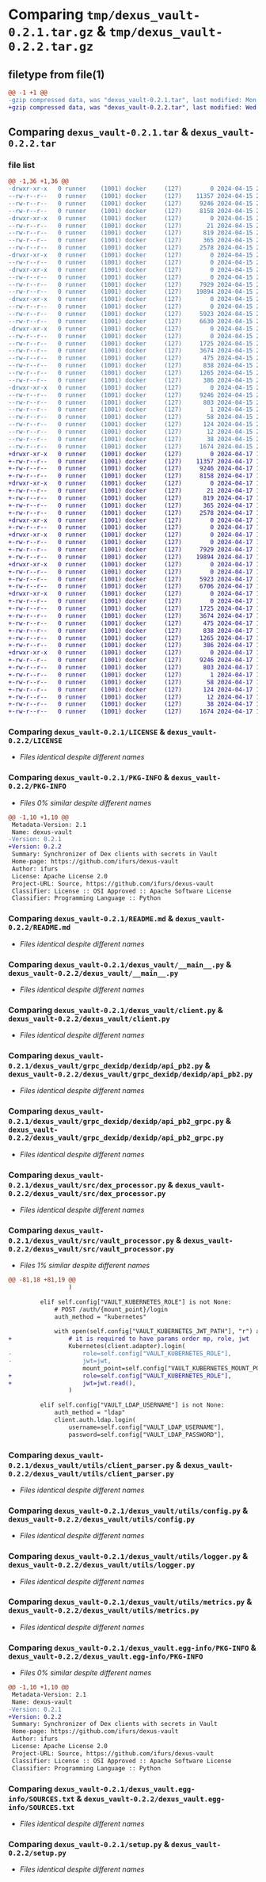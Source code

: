 # Comparing `tmp/dexus_vault-0.2.1.tar.gz` & `tmp/dexus_vault-0.2.2.tar.gz`

## filetype from file(1)

```diff
@@ -1 +1 @@
-gzip compressed data, was "dexus_vault-0.2.1.tar", last modified: Mon Apr 15 20:55:33 2024, max compression
+gzip compressed data, was "dexus_vault-0.2.2.tar", last modified: Wed Apr 17 10:05:58 2024, max compression
```

## Comparing `dexus_vault-0.2.1.tar` & `dexus_vault-0.2.2.tar`

### file list

```diff
@@ -1,36 +1,36 @@
-drwxr-xr-x   0 runner    (1001) docker     (127)        0 2024-04-15 20:55:33.143352 dexus_vault-0.2.1/
--rw-r--r--   0 runner    (1001) docker     (127)    11357 2024-04-15 20:55:26.000000 dexus_vault-0.2.1/LICENSE
--rw-r--r--   0 runner    (1001) docker     (127)     9246 2024-04-15 20:55:33.143352 dexus_vault-0.2.1/PKG-INFO
--rw-r--r--   0 runner    (1001) docker     (127)     8158 2024-04-15 20:55:26.000000 dexus_vault-0.2.1/README.md
-drwxr-xr-x   0 runner    (1001) docker     (127)        0 2024-04-15 20:55:33.139352 dexus_vault-0.2.1/dexus_vault/
--rw-r--r--   0 runner    (1001) docker     (127)       21 2024-04-15 20:55:26.000000 dexus_vault-0.2.1/dexus_vault/__init__.py
--rw-r--r--   0 runner    (1001) docker     (127)      819 2024-04-15 20:55:26.000000 dexus_vault-0.2.1/dexus_vault/__main__.py
--rw-r--r--   0 runner    (1001) docker     (127)      365 2024-04-15 20:55:26.000000 dexus_vault-0.2.1/dexus_vault/__version__.py
--rw-r--r--   0 runner    (1001) docker     (127)     2578 2024-04-15 20:55:26.000000 dexus_vault-0.2.1/dexus_vault/client.py
-drwxr-xr-x   0 runner    (1001) docker     (127)        0 2024-04-15 20:55:33.139352 dexus_vault-0.2.1/dexus_vault/grpc_dexidp/
--rw-r--r--   0 runner    (1001) docker     (127)        0 2024-04-15 20:55:26.000000 dexus_vault-0.2.1/dexus_vault/grpc_dexidp/__init__.py
-drwxr-xr-x   0 runner    (1001) docker     (127)        0 2024-04-15 20:55:33.139352 dexus_vault-0.2.1/dexus_vault/grpc_dexidp/dexidp/
--rw-r--r--   0 runner    (1001) docker     (127)        0 2024-04-15 20:55:26.000000 dexus_vault-0.2.1/dexus_vault/grpc_dexidp/dexidp/__init__.py
--rw-r--r--   0 runner    (1001) docker     (127)     7929 2024-04-15 20:55:26.000000 dexus_vault-0.2.1/dexus_vault/grpc_dexidp/dexidp/api_pb2.py
--rw-r--r--   0 runner    (1001) docker     (127)    19894 2024-04-15 20:55:26.000000 dexus_vault-0.2.1/dexus_vault/grpc_dexidp/dexidp/api_pb2_grpc.py
-drwxr-xr-x   0 runner    (1001) docker     (127)        0 2024-04-15 20:55:33.143352 dexus_vault-0.2.1/dexus_vault/src/
--rw-r--r--   0 runner    (1001) docker     (127)        0 2024-04-15 20:55:26.000000 dexus_vault-0.2.1/dexus_vault/src/__init__.py
--rw-r--r--   0 runner    (1001) docker     (127)     5923 2024-04-15 20:55:26.000000 dexus_vault-0.2.1/dexus_vault/src/dex_processor.py
--rw-r--r--   0 runner    (1001) docker     (127)     6630 2024-04-15 20:55:26.000000 dexus_vault-0.2.1/dexus_vault/src/vault_processor.py
-drwxr-xr-x   0 runner    (1001) docker     (127)        0 2024-04-15 20:55:33.143352 dexus_vault-0.2.1/dexus_vault/utils/
--rw-r--r--   0 runner    (1001) docker     (127)        0 2024-04-15 20:55:26.000000 dexus_vault-0.2.1/dexus_vault/utils/__init__.py
--rw-r--r--   0 runner    (1001) docker     (127)     1725 2024-04-15 20:55:26.000000 dexus_vault-0.2.1/dexus_vault/utils/client_parser.py
--rw-r--r--   0 runner    (1001) docker     (127)     3674 2024-04-15 20:55:26.000000 dexus_vault-0.2.1/dexus_vault/utils/config.py
--rw-r--r--   0 runner    (1001) docker     (127)      475 2024-04-15 20:55:26.000000 dexus_vault-0.2.1/dexus_vault/utils/files.py
--rw-r--r--   0 runner    (1001) docker     (127)      838 2024-04-15 20:55:26.000000 dexus_vault-0.2.1/dexus_vault/utils/logger.py
--rw-r--r--   0 runner    (1001) docker     (127)     1265 2024-04-15 20:55:26.000000 dexus_vault-0.2.1/dexus_vault/utils/metrics.py
--rw-r--r--   0 runner    (1001) docker     (127)      386 2024-04-15 20:55:26.000000 dexus_vault-0.2.1/dexus_vault/utils/types.py
-drwxr-xr-x   0 runner    (1001) docker     (127)        0 2024-04-15 20:55:33.143352 dexus_vault-0.2.1/dexus_vault.egg-info/
--rw-r--r--   0 runner    (1001) docker     (127)     9246 2024-04-15 20:55:33.000000 dexus_vault-0.2.1/dexus_vault.egg-info/PKG-INFO
--rw-r--r--   0 runner    (1001) docker     (127)      803 2024-04-15 20:55:33.000000 dexus_vault-0.2.1/dexus_vault.egg-info/SOURCES.txt
--rw-r--r--   0 runner    (1001) docker     (127)        1 2024-04-15 20:55:33.000000 dexus_vault-0.2.1/dexus_vault.egg-info/dependency_links.txt
--rw-r--r--   0 runner    (1001) docker     (127)       58 2024-04-15 20:55:33.000000 dexus_vault-0.2.1/dexus_vault.egg-info/entry_points.txt
--rw-r--r--   0 runner    (1001) docker     (127)      124 2024-04-15 20:55:33.000000 dexus_vault-0.2.1/dexus_vault.egg-info/requires.txt
--rw-r--r--   0 runner    (1001) docker     (127)       12 2024-04-15 20:55:33.000000 dexus_vault-0.2.1/dexus_vault.egg-info/top_level.txt
--rw-r--r--   0 runner    (1001) docker     (127)       38 2024-04-15 20:55:33.143352 dexus_vault-0.2.1/setup.cfg
--rw-r--r--   0 runner    (1001) docker     (127)     1674 2024-04-15 20:55:26.000000 dexus_vault-0.2.1/setup.py
+drwxr-xr-x   0 runner    (1001) docker     (127)        0 2024-04-17 10:05:58.847855 dexus_vault-0.2.2/
+-rw-r--r--   0 runner    (1001) docker     (127)    11357 2024-04-17 10:05:37.000000 dexus_vault-0.2.2/LICENSE
+-rw-r--r--   0 runner    (1001) docker     (127)     9246 2024-04-17 10:05:58.847855 dexus_vault-0.2.2/PKG-INFO
+-rw-r--r--   0 runner    (1001) docker     (127)     8158 2024-04-17 10:05:37.000000 dexus_vault-0.2.2/README.md
+drwxr-xr-x   0 runner    (1001) docker     (127)        0 2024-04-17 10:05:58.843855 dexus_vault-0.2.2/dexus_vault/
+-rw-r--r--   0 runner    (1001) docker     (127)       21 2024-04-17 10:05:37.000000 dexus_vault-0.2.2/dexus_vault/__init__.py
+-rw-r--r--   0 runner    (1001) docker     (127)      819 2024-04-17 10:05:37.000000 dexus_vault-0.2.2/dexus_vault/__main__.py
+-rw-r--r--   0 runner    (1001) docker     (127)      365 2024-04-17 10:05:37.000000 dexus_vault-0.2.2/dexus_vault/__version__.py
+-rw-r--r--   0 runner    (1001) docker     (127)     2578 2024-04-17 10:05:37.000000 dexus_vault-0.2.2/dexus_vault/client.py
+drwxr-xr-x   0 runner    (1001) docker     (127)        0 2024-04-17 10:05:58.843855 dexus_vault-0.2.2/dexus_vault/grpc_dexidp/
+-rw-r--r--   0 runner    (1001) docker     (127)        0 2024-04-17 10:05:37.000000 dexus_vault-0.2.2/dexus_vault/grpc_dexidp/__init__.py
+drwxr-xr-x   0 runner    (1001) docker     (127)        0 2024-04-17 10:05:58.843855 dexus_vault-0.2.2/dexus_vault/grpc_dexidp/dexidp/
+-rw-r--r--   0 runner    (1001) docker     (127)        0 2024-04-17 10:05:37.000000 dexus_vault-0.2.2/dexus_vault/grpc_dexidp/dexidp/__init__.py
+-rw-r--r--   0 runner    (1001) docker     (127)     7929 2024-04-17 10:05:37.000000 dexus_vault-0.2.2/dexus_vault/grpc_dexidp/dexidp/api_pb2.py
+-rw-r--r--   0 runner    (1001) docker     (127)    19894 2024-04-17 10:05:37.000000 dexus_vault-0.2.2/dexus_vault/grpc_dexidp/dexidp/api_pb2_grpc.py
+drwxr-xr-x   0 runner    (1001) docker     (127)        0 2024-04-17 10:05:58.843855 dexus_vault-0.2.2/dexus_vault/src/
+-rw-r--r--   0 runner    (1001) docker     (127)        0 2024-04-17 10:05:37.000000 dexus_vault-0.2.2/dexus_vault/src/__init__.py
+-rw-r--r--   0 runner    (1001) docker     (127)     5923 2024-04-17 10:05:37.000000 dexus_vault-0.2.2/dexus_vault/src/dex_processor.py
+-rw-r--r--   0 runner    (1001) docker     (127)     6706 2024-04-17 10:05:37.000000 dexus_vault-0.2.2/dexus_vault/src/vault_processor.py
+drwxr-xr-x   0 runner    (1001) docker     (127)        0 2024-04-17 10:05:58.847855 dexus_vault-0.2.2/dexus_vault/utils/
+-rw-r--r--   0 runner    (1001) docker     (127)        0 2024-04-17 10:05:37.000000 dexus_vault-0.2.2/dexus_vault/utils/__init__.py
+-rw-r--r--   0 runner    (1001) docker     (127)     1725 2024-04-17 10:05:37.000000 dexus_vault-0.2.2/dexus_vault/utils/client_parser.py
+-rw-r--r--   0 runner    (1001) docker     (127)     3674 2024-04-17 10:05:37.000000 dexus_vault-0.2.2/dexus_vault/utils/config.py
+-rw-r--r--   0 runner    (1001) docker     (127)      475 2024-04-17 10:05:37.000000 dexus_vault-0.2.2/dexus_vault/utils/files.py
+-rw-r--r--   0 runner    (1001) docker     (127)      838 2024-04-17 10:05:37.000000 dexus_vault-0.2.2/dexus_vault/utils/logger.py
+-rw-r--r--   0 runner    (1001) docker     (127)     1265 2024-04-17 10:05:37.000000 dexus_vault-0.2.2/dexus_vault/utils/metrics.py
+-rw-r--r--   0 runner    (1001) docker     (127)      386 2024-04-17 10:05:37.000000 dexus_vault-0.2.2/dexus_vault/utils/types.py
+drwxr-xr-x   0 runner    (1001) docker     (127)        0 2024-04-17 10:05:58.847855 dexus_vault-0.2.2/dexus_vault.egg-info/
+-rw-r--r--   0 runner    (1001) docker     (127)     9246 2024-04-17 10:05:58.000000 dexus_vault-0.2.2/dexus_vault.egg-info/PKG-INFO
+-rw-r--r--   0 runner    (1001) docker     (127)      803 2024-04-17 10:05:58.000000 dexus_vault-0.2.2/dexus_vault.egg-info/SOURCES.txt
+-rw-r--r--   0 runner    (1001) docker     (127)        1 2024-04-17 10:05:58.000000 dexus_vault-0.2.2/dexus_vault.egg-info/dependency_links.txt
+-rw-r--r--   0 runner    (1001) docker     (127)       58 2024-04-17 10:05:58.000000 dexus_vault-0.2.2/dexus_vault.egg-info/entry_points.txt
+-rw-r--r--   0 runner    (1001) docker     (127)      124 2024-04-17 10:05:58.000000 dexus_vault-0.2.2/dexus_vault.egg-info/requires.txt
+-rw-r--r--   0 runner    (1001) docker     (127)       12 2024-04-17 10:05:58.000000 dexus_vault-0.2.2/dexus_vault.egg-info/top_level.txt
+-rw-r--r--   0 runner    (1001) docker     (127)       38 2024-04-17 10:05:58.847855 dexus_vault-0.2.2/setup.cfg
+-rw-r--r--   0 runner    (1001) docker     (127)     1674 2024-04-17 10:05:37.000000 dexus_vault-0.2.2/setup.py
```

### Comparing `dexus_vault-0.2.1/LICENSE` & `dexus_vault-0.2.2/LICENSE`

 * *Files identical despite different names*

### Comparing `dexus_vault-0.2.1/PKG-INFO` & `dexus_vault-0.2.2/PKG-INFO`

 * *Files 0% similar despite different names*

```diff
@@ -1,10 +1,10 @@
 Metadata-Version: 2.1
 Name: dexus-vault
-Version: 0.2.1
+Version: 0.2.2
 Summary: Synchronizer of Dex clients with secrets in Vault
 Home-page: https://github.com/ifurs/dexus-vault
 Author: ifurs
 License: Apache License 2.0
 Project-URL: Source, https://github.com/ifurs/dexus-vault
 Classifier: License :: OSI Approved :: Apache Software License
 Classifier: Programming Language :: Python
```

### Comparing `dexus_vault-0.2.1/README.md` & `dexus_vault-0.2.2/README.md`

 * *Files identical despite different names*

### Comparing `dexus_vault-0.2.1/dexus_vault/__main__.py` & `dexus_vault-0.2.2/dexus_vault/__main__.py`

 * *Files identical despite different names*

### Comparing `dexus_vault-0.2.1/dexus_vault/client.py` & `dexus_vault-0.2.2/dexus_vault/client.py`

 * *Files identical despite different names*

### Comparing `dexus_vault-0.2.1/dexus_vault/grpc_dexidp/dexidp/api_pb2.py` & `dexus_vault-0.2.2/dexus_vault/grpc_dexidp/dexidp/api_pb2.py`

 * *Files identical despite different names*

### Comparing `dexus_vault-0.2.1/dexus_vault/grpc_dexidp/dexidp/api_pb2_grpc.py` & `dexus_vault-0.2.2/dexus_vault/grpc_dexidp/dexidp/api_pb2_grpc.py`

 * *Files identical despite different names*

### Comparing `dexus_vault-0.2.1/dexus_vault/src/dex_processor.py` & `dexus_vault-0.2.2/dexus_vault/src/dex_processor.py`

 * *Files identical despite different names*

### Comparing `dexus_vault-0.2.1/dexus_vault/src/vault_processor.py` & `dexus_vault-0.2.2/dexus_vault/src/vault_processor.py`

 * *Files 1% similar despite different names*

```diff
@@ -81,18 +81,19 @@
                 )
 
         elif self.config["VAULT_KUBERNETES_ROLE"] is not None:
             # POST /auth/{mount_point}/login
             auth_method = "kubernetes"
 
             with open(self.config["VAULT_KUBERNETES_JWT_PATH"], "r") as jwt:
+                # it is required to have params order mp, role, jwt
                 Kubernetes(client.adapter).login(
-                    role=self.config["VAULT_KUBERNETES_ROLE"],
-                    jwt=jwt,
                     mount_point=self.config["VAULT_KUBERNETES_MOUNT_POINT"],
+                    role=self.config["VAULT_KUBERNETES_ROLE"],
+                    jwt=jwt.read(),
                 )
 
         elif self.config["VAULT_LDAP_USERNAME"] is not None:
             auth_method = "ldap"
             client.auth.ldap.login(
                 username=self.config["VAULT_LDAP_USERNAME"],
                 password=self.config["VAULT_LDAP_PASSWORD"],
```

### Comparing `dexus_vault-0.2.1/dexus_vault/utils/client_parser.py` & `dexus_vault-0.2.2/dexus_vault/utils/client_parser.py`

 * *Files identical despite different names*

### Comparing `dexus_vault-0.2.1/dexus_vault/utils/config.py` & `dexus_vault-0.2.2/dexus_vault/utils/config.py`

 * *Files identical despite different names*

### Comparing `dexus_vault-0.2.1/dexus_vault/utils/logger.py` & `dexus_vault-0.2.2/dexus_vault/utils/logger.py`

 * *Files identical despite different names*

### Comparing `dexus_vault-0.2.1/dexus_vault/utils/metrics.py` & `dexus_vault-0.2.2/dexus_vault/utils/metrics.py`

 * *Files identical despite different names*

### Comparing `dexus_vault-0.2.1/dexus_vault.egg-info/PKG-INFO` & `dexus_vault-0.2.2/dexus_vault.egg-info/PKG-INFO`

 * *Files 0% similar despite different names*

```diff
@@ -1,10 +1,10 @@
 Metadata-Version: 2.1
 Name: dexus-vault
-Version: 0.2.1
+Version: 0.2.2
 Summary: Synchronizer of Dex clients with secrets in Vault
 Home-page: https://github.com/ifurs/dexus-vault
 Author: ifurs
 License: Apache License 2.0
 Project-URL: Source, https://github.com/ifurs/dexus-vault
 Classifier: License :: OSI Approved :: Apache Software License
 Classifier: Programming Language :: Python
```

### Comparing `dexus_vault-0.2.1/dexus_vault.egg-info/SOURCES.txt` & `dexus_vault-0.2.2/dexus_vault.egg-info/SOURCES.txt`

 * *Files identical despite different names*

### Comparing `dexus_vault-0.2.1/setup.py` & `dexus_vault-0.2.2/setup.py`

 * *Files identical despite different names*

